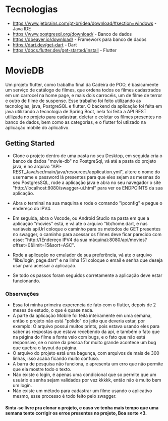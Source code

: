 # Tecnologias 
 * https://www.jetbrains.com/pt-br/idea/download/#section=windows - Java IDE
 * https://www.postgresql.org/download/ - Banco de dados
 * https://dbeaver.io/download/ - Framework para banco de dados
 * https://dart.dev/get-dart - Dart
 * https://docs.flutter.dev/get-started/install - Flutter
 

# MovieDB

Um projeto flutter, como trabalho final da Cadeira de POO, é basicamente um serviço de catálogo de filmes, que ordena todos os filmes cadastrados em um carrocel na home page, e mais dois carrocéis, um de filme de terror e outro de filme de suspense. Esse trabalho foi feito utilizando as tecnologias, java, PostgreSQL e flutter. O backend da aplicação foi feita em java utilizando a tecnologia de Spring Boot, nela foi feita a API REST utilizada no projeto para cadastrar, deletar e coletar os filmes presentes no banco de dados, bem como as categorias, e o flutter foi utlizado na aplicação mobile do aplicativo.

## Getting Started

* Clone o projeto dentro de uma pasta no seu Desktop, em seguida cria o banco de dados "movie-db" no PostgreSql, vá até a pasta do projeto java, e no arquivo "API-REST_Java/scr/main/java/resources/application.yml",  altere o nome do username e password lá presentes para que eles sejam as mesmas do seu PostgresSQL, rode a aplicação java e abra no seu navegador o site "http://localhost:8080/swagger-ui.html" para ver os ENDPOINTS da sua aplicação. 

* Abra o terminal na sua maquina e rode o comando "ipconfig" e pegue o endereço do IPV4.

* Em seguida, abra o Vscode, ou Android Studio na pasta em que a aplicação "movies" está, e vá ate o arquivo "lib/home.dart, e nas variáveis apiUrl coloque o caminho para os metodos de GET presentes no swagger, o caminho para acessar os filmes deve ficar parecido com esse: "http://(Endereço IPV4 da sua máquina):8080/api/movies?offset=0&limit=15&sort=ASC".

* Rode a aplicação no emulador de sua preferência, vá ate o arquivo "libs/login_page.dart" e na linha 151 coloque o email e senha que deseja usar para acessar a aplicação.

* Se todo os passos foram seguidos corretamente a aplicação deve estar funcionando.

### Observações
 * Essa foi minha primeira experencia de fato com o flutter, depois de 2 meses de estudo, o que é quase nada.
 * A parte da aplicação Mobile foi feita inteiramente em uma semana, então o projeto não está "polido" do jeito que deveria estar, por exemplo: O arquivo possui muitos prints, pois estava usando eles para saber as respostas que estava recebendo da api, e também o fato que na página do filme a fonte veio com bugs, e o fato que não está responsivo, se o nome da pessoa for muito grande acontece um bug que quebra o layout da página.
 * O arquivo do projeto está uma bagunça, com arquivos de mais de 300 linhas, isso acaba ficando muito confuso.
 * A barra de pesquisa não funciona, e apresenta um erro que não permite que ela mostre todo o texto.
 * Não existe o login, é apenas uma condicional que so permite que um usuário e senha sejam validados por vez kkkkk, então não é muito bem um login.
 * Não existe um método para cadastrar um filme usando o aplicativo mesmo, esse processo é todo feito pelo swagger.

 #### Sinta-se livre pra clonar o projeto, e caso vc tenha mais tempo que uma semana tente corrigir os erros presentes no projeto, Boa sorte <3.

